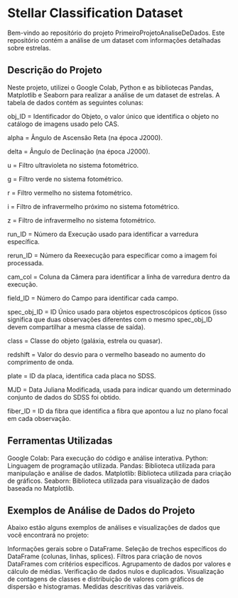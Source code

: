 # Stellar Classification Dataset 
Bem-vindo ao repositório do projeto PrimeiroProjetoAnaliseDeDados. Este repositório contém a análise de um dataset com informações detalhadas sobre estrelas.


## Descrição do Projeto
Neste projeto, utilizei o Google Colab, Python e as bibliotecas Pandas, Matplotlib e Seaborn para realizar a análise de um dataset de estrelas. A tabela de dados contém as seguintes colunas:

obj_ID = Identificador do Objeto, o valor único que identifica o objeto no catálogo de imagens usado pelo CAS.

alpha = Ângulo de Ascensão Reta (na época J2000).

delta = Ângulo de Declinação (na época J2000).

u = Filtro ultravioleta no sistema fotométrico.

g = Filtro verde no sistema fotométrico.

r = Filtro vermelho no sistema fotométrico.

i = Filtro de infravermelho próximo no sistema fotométrico.

z = Filtro de infravermelho no sistema fotométrico.

run_ID = Número da Execução usado para identificar a varredura específica.

rerun_ID = Número da Reexecução para especificar como a imagem foi processada.

cam_col = Coluna da Câmera para identificar a linha de varredura dentro da execução.

field_ID = Número do Campo para identificar cada campo.

spec_obj_ID = ID Único usado para objetos espectroscópicos ópticos (isso significa que duas observações diferentes com o mesmo spec_obj_ID devem compartilhar a mesma classe de saída).

class = Classe do objeto (galáxia, estrela ou quasar).

redshift = Valor do desvio para o vermelho baseado no aumento do comprimento de onda.

plate = ID da placa, identifica cada placa no SDSS.

MJD = Data Juliana Modificada, usada para indicar quando um determinado conjunto de dados do SDSS foi obtido.

fiber_ID = ID da fibra que identifica a fibra que apontou a luz no plano focal em cada observação.


## Ferramentas Utilizadas
Google Colab: Para execução do código e análise interativa.
Python: Linguagem de programação utilizada.
Pandas: Biblioteca utilizada para manipulação e análise de dados.
Matplotlib: Biblioteca utilizada para criação de gráficos.
Seaborn: Biblioteca utilizada para visualização de dados baseada no Matplotlib.


## Exemplos de Análise de Dados do Projeto
Abaixo estão alguns exemplos de análises e visualizações de dados que você encontrará no projeto:

Informações gerais sobre o DataFrame.
Seleção de trechos específicos do DataFrame (colunas, linhas, splices).
Filtros para criação de novos DataFrames com critérios específicos.
Agrupamento de dados por valores e cálculo de médias.
Verificação de dados nulos e duplicados.
Visualização de contagens de classes e distribuição de valores com gráficos de dispersão e histogramas.
Medidas descritivas das variáveis.
